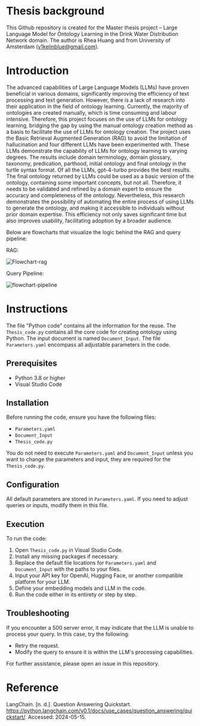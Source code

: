 # Thesis background
This Github repository is created for the Master thesis project – Large Language Model for Ontology Learning in the Drink Water Distribution Network domain. The author is Rhea Huang and from University of Amsterdam (y1kelinblue@gmail.com). 

# Introduction
The advanced capabilities of Large Language Models (LLMs) have proven beneficial in various domains, significantly improving the efficiency of text processing and text generation. However, there is a lack of research into their application in the field of ontology learning. Currently, the majority of ontologies are created manually, which is time consuming and labour intensive.
Therefore, this project focuses on the use of LLMs for ontology learning, bridging the gap by using the manual ontology creation method as a basis to facilitate the use of LLMs for ontology creation. The project uses the Basic Retrieval Augmented Generation (RAG) to avoid the limitation of hallucination and four different LLMs have been experimented with. These LLMs demonstrate the capability of LLMs for ontology learning to varying degrees. The results include domain terminology, domain glossary, taxonomy, predication, parthood, initial ontology and final ontology in the turtle syntax format. Of all the LLMs, gpt-4-turbo provides the best results. The final ontology returned by LLMs could be used as a basic version of the ontology, containing some important concepts, but not all. Therefore, it needs to be validated and refined by a domain expert to ensure the accuracy and completeness of the ontology. Nevertheless, this research demonstrates the possibility of automating the entire process of using LLMs to generate the ontology, and making it accessible to individuals without prior domain expertise. This efficiency not only saves significant time but also improves usability, facilitating adoption by a broader audience. 

Below are flowcharts that visualize the logic behind the RAG and query pipeline:

RAG:

![Flowchart-rag](https://github.com/Rhea0000/Thesis/assets/145769931/06890aec-822c-4c1b-b449-822c08a6cac0)


Query Pipeline:

![flowchart-pipeline](https://github.com/Rhea0000/Thesis/assets/145769931/51fba993-8a2b-4347-a7e4-2df38d7cf966)



# Instructions
The file "Python code" contains all the information for the reuse. 
The `Thesis_code.py` contains all the core code for creating ontology using Python.
The input document is named `Document_Input`. 
The file `Parameters.yaml` encompass all adjustable parameters in the code. 

## Prerequisites

- Python 3.8 or higher
- Visual Studio Code

## Installation

Before running the code, ensure you have the following files:
- `Parameters.yaml`
- `Document_Input`
- `Thesis_code.py`

You do not need to execute `Parameters.yaml` and `Document_Input` unless you want to change the parameters and input, they are required for the `Thesis_code.py`.

## Configuration

All default parameters are stored in `Parameters.yaml`. If you need to adjust queries or inputs, modify them in this file.

## Execution

To run the code:
1. Open `Thesis_code.py` in Visual Studio Code.
2. Install any missing packages if necessary.
3. Replace the default file locations for `Parameters.yaml` and `Document_Input` with the paths to your files.
4. Input your API key for OpenAI, Hugging Face, or another compatible platform for your LLM.
5. Define your embedding models and LLM in the code.
6. Run the code either in its entirety or step by step.

## Troubleshooting

If you encounter a 500 server error, it may indicate that the LLM is unable to process your query. In this case, try the following:
- Retry the request.
- Modify the query to ensure it is within the LLM's processing capabilities.

For further assistance, please open an issue in this repository.

# Reference
LangChain. [n. d.]. Question Answering Quickstart. https://python.langchain.com/v0.1/docs/use_cases/question_answering/quickstart/. Accessed: 2024-05-15.
